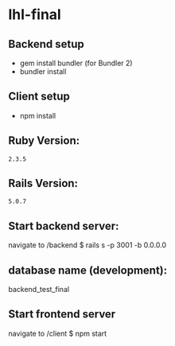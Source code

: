 # lhl-final

## Backend setup

- gem install bundler (for Bundler 2)
- bundler install

## Client setup

- npm install

## Ruby Version:
`2.3.5`

## Rails Version:
`5.0.7`


## Start backend server:
navigate to /backend
$ rails s -p 3001 -b 0.0.0.0

## database name (development):
backend_test_final

## Start frontend server
navigate to /client
$ npm start 
